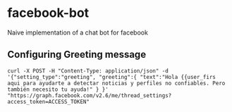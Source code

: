 # facebook-bot
Naive implementation of a chat bot for facebook


## Configuring Greeting message

```
curl -X POST -H "Content-Type: application/json" -d '{"setting_type":"greeting", "greeting":{ "text":"Hola {{user_firs aqui para ayudarte a detectar noticias y perfiles no confiables. Pero también necesito tu ayuda!" } }' "https://graph.facebook.com/v2.6/me/thread_settings?access_token=ACCESS_TOKEN"  
```

